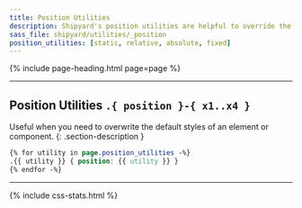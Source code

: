 ```yaml
---
title: Position Utilities
description: Shipyard's position utilities are helpful to override the default styles of component.
sass_file: shipyard/utilities/_position
position_utilities: [static, relative, absolute, fixed]
---
```


{% include page-heading.html page=page %}

---

## Position Utilities `.{ position }-{ x1..x4 }`
Useful when you need to overwrite the default styles of an element or component.
{: .section-description }

```css
{% for utility in page.position_utilities -%}
.{{ utility }} { position: {{ utility }} }
{% endfor -%}
```

---

{% include css-stats.html %}
